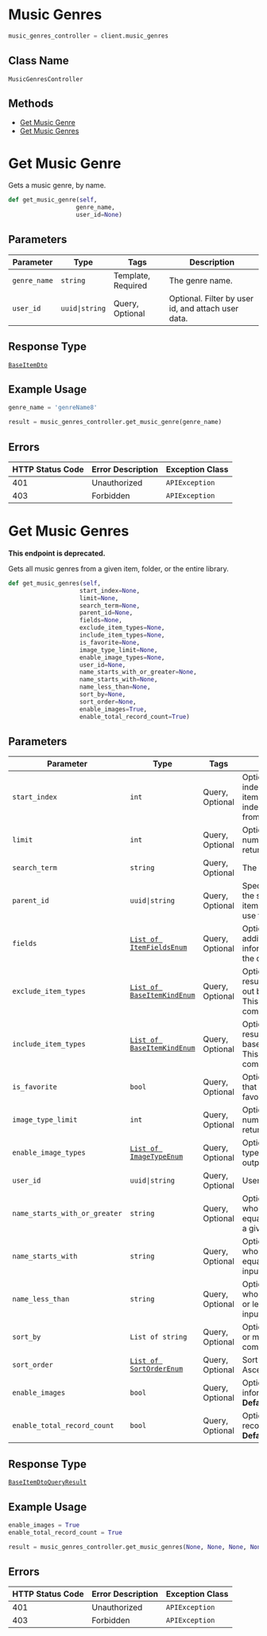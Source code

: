 # Music Genres

```python
music_genres_controller = client.music_genres
```

## Class Name

`MusicGenresController`

## Methods

* [Get Music Genre](../../doc/controllers/music-genres.md#get-music-genre)
* [Get Music Genres](../../doc/controllers/music-genres.md#get-music-genres)


# Get Music Genre

Gets a music genre, by name.

```python
def get_music_genre(self,
                   genre_name,
                   user_id=None)
```

## Parameters

| Parameter | Type | Tags | Description |
|  --- | --- | --- | --- |
| `genre_name` | `string` | Template, Required | The genre name. |
| `user_id` | `uuid\|string` | Query, Optional | Optional. Filter by user id, and attach user data. |

## Response Type

[`BaseItemDto`](../../doc/models/base-item-dto.md)

## Example Usage

```python
genre_name = 'genreName8'

result = music_genres_controller.get_music_genre(genre_name)
```

## Errors

| HTTP Status Code | Error Description | Exception Class |
|  --- | --- | --- |
| 401 | Unauthorized | `APIException` |
| 403 | Forbidden | `APIException` |


# Get Music Genres

**This endpoint is deprecated.**

Gets all music genres from a given item, folder, or the entire library.

```python
def get_music_genres(self,
                    start_index=None,
                    limit=None,
                    search_term=None,
                    parent_id=None,
                    fields=None,
                    exclude_item_types=None,
                    include_item_types=None,
                    is_favorite=None,
                    image_type_limit=None,
                    enable_image_types=None,
                    user_id=None,
                    name_starts_with_or_greater=None,
                    name_starts_with=None,
                    name_less_than=None,
                    sort_by=None,
                    sort_order=None,
                    enable_images=True,
                    enable_total_record_count=True)
```

## Parameters

| Parameter | Type | Tags | Description |
|  --- | --- | --- | --- |
| `start_index` | `int` | Query, Optional | Optional. The record index to start at. All items with a lower index will be dropped from the results. |
| `limit` | `int` | Query, Optional | Optional. The maximum number of records to return. |
| `search_term` | `string` | Query, Optional | The search term. |
| `parent_id` | `uuid\|string` | Query, Optional | Specify this to localize the search to a specific item or folder. Omit to use the root. |
| `fields` | [`List of ItemFieldsEnum`](../../doc/models/item-fields-enum.md) | Query, Optional | Optional. Specify additional fields of information to return in the output. |
| `exclude_item_types` | [`List of BaseItemKindEnum`](../../doc/models/base-item-kind-enum.md) | Query, Optional | Optional. If specified, results will be filtered out based on item type. This allows multiple, comma delimited. |
| `include_item_types` | [`List of BaseItemKindEnum`](../../doc/models/base-item-kind-enum.md) | Query, Optional | Optional. If specified, results will be filtered in based on item type. This allows multiple, comma delimited. |
| `is_favorite` | `bool` | Query, Optional | Optional filter by items that are marked as favorite, or not. |
| `image_type_limit` | `int` | Query, Optional | Optional, the max number of images to return, per image type. |
| `enable_image_types` | [`List of ImageTypeEnum`](../../doc/models/image-type-enum.md) | Query, Optional | Optional. The image types to include in the output. |
| `user_id` | `uuid\|string` | Query, Optional | User id. |
| `name_starts_with_or_greater` | `string` | Query, Optional | Optional filter by items whose name is sorted equally or greater than a given input string. |
| `name_starts_with` | `string` | Query, Optional | Optional filter by items whose name is sorted equally than a given input string. |
| `name_less_than` | `string` | Query, Optional | Optional filter by items whose name is equally or lesser than a given input string. |
| `sort_by` | `List of string` | Query, Optional | Optional. Specify one or more sort orders, comma delimited. |
| `sort_order` | [`List of SortOrderEnum`](../../doc/models/sort-order-enum.md) | Query, Optional | Sort Order - Ascending,Descending. |
| `enable_images` | `bool` | Query, Optional | Optional, include image information in output.<br>**Default**: `True` |
| `enable_total_record_count` | `bool` | Query, Optional | Optional. Include total record count.<br>**Default**: `True` |

## Response Type

[`BaseItemDtoQueryResult`](../../doc/models/base-item-dto-query-result.md)

## Example Usage

```python
enable_images = True
enable_total_record_count = True

result = music_genres_controller.get_music_genres(None, None, None, None, None, None, None, None, None, None, None, None, None, None, None, None, enable_images, enable_total_record_count)
```

## Errors

| HTTP Status Code | Error Description | Exception Class |
|  --- | --- | --- |
| 401 | Unauthorized | `APIException` |
| 403 | Forbidden | `APIException` |

